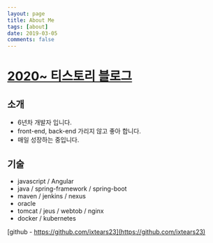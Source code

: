 ```yaml
---
layout: page
title: About Me
tags: [about]
date: 2019-03-05
comments: false
---
```



# [2020~ 티스토리 블로그](https://junseokoh.tistory.com/)

## 소개
* 6년차 개발자 입니다.
* front-end, back-end 가리지 않고 좋아 합니다.
* 매일 성장하는 중입니다.

## 기술

* javascript / Angular
* java / spring-framework / spring-boot
* maven / jenkins / nexus
* oracle  
* tomcat  / jeus / webtob / nginx
* docker / kubernetes



<!-- {% capture images %}
    https://cloud.githubusercontent.com/assets/754514/14509720/61c61058-01d6-11e6-93ab-0918515ecd56.png
    https://cloud.githubusercontent.com/assets/754514/14509716/61ac6c8e-01d6-11e6-879f-8308883de790.png
{% endcapture %}
{% include gallery images=images caption="Screenshots of Moon Theme" cols=2 %} -->

[github - https://github.com/ixtears23](https://github.com/ixtears23)
